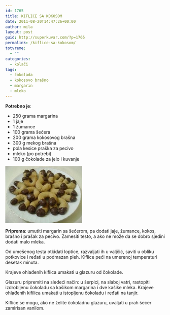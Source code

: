 ```yaml
---
id: 1765
title: KIFLICE SA KOKOSOM
date: 2011-08-20T14:47:26+00:00
author: mila
layout: post
guid: http://superkuvar.com/?p=1765
permalink: /kiflice-sa-kokosom/
totvreme:
  - ""
categories:
  - kolači
tags:
  - čokolada
  - kokosovo brašno
  - margarin
  - mleko
---
```

**Potrebno je**:

  * 250 grama margarina
  * 1 jaje
  * 1 žumance
  * 100 grama šećera
  * 200 grama kokosovog brašna
  * 300 g mekog brašna
  * pola kesice praška za pecivo
  * mleko (po potrebi)
  * 100 g čokolade za jelo i kuvanje

<img class="alignnone size-medium wp-image-1767" title="kokos kiflice-potkovice" src="/wp-content/uploads/2011/08/kokos-kiflice-potkovice-e1313850862501.jpg" alt="" width="242" height="179" /> 

**Priprema**: umutiti margarin sa šećerom, pa dodati jaje, žumance, kokos, brašno i prašak za pecivo. Zamesiti testo, a ako ne može da se dobro sjedini dodati malo mleka.

Od umešenog testa otkidati loptice, razvaljati ih u valjčić, saviti u obliku potkovice i ređati u podmazan pleh. Kiflice peći na umerenoj temperaturi desetak minuta.

Krajeve ohlađenih kiflica umakati u glazuru od čokolade.

Glazuru pripremiti na sledeći način: u šerpici, na slaboj vatri, rastopiti izdrobljenu čokoladu sa kašikom margarina i dve kašike mleka. Krajeve ohlađenih kifilica umakati u istopljenu čokoladu i ređati na tanjir.

Kiflice se mogu, ako ne želite čokoladnu glazuru, uvaljati u prah šećer zamirisan vanilom.